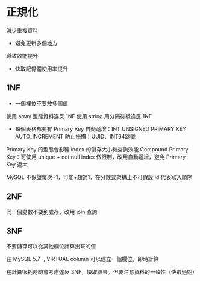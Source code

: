 # 正規化

減少重複資料

- 避免更新多個地方

導致效能提升

- 快取記憶體使用率提升

## 1NF

- 一個欄位不要放多個值

使用 array 型態資料違反 1NF
使用 string 用分隔符號違反 1NF

- 每個表格都要有 Primary Key
自動遞增：INT UNSIGNED PRIMARY KEY AUTO_INCREMENT
防止掃描：UUID、INT64跳號

Primary Key 的型態會影響 index 的儲存大小和查詢效能
Compound Primary Key：可使用 unique + not null index 做限制，改用自動遞增，避免 Primary Key 過大

MySQL 不保證每次+1，可能+超過1，在分散式架構上不可假設 id 代表寫入順序

## 2NF
同一個變數不要到處存，改用 join 查詢

## 3NF
不要儲存可以從其他欄位計算出來的值

在 MySQL 5.7+, VIRTUAL column 可以建立一個欄位，即時計算

在計算很耗時時會考慮違反 3NF，快取結果。但要注意資料的一致性（快取過期）